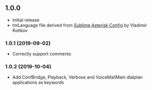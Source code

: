 ## 1.0.0
- Initial release
- tmLanguage file derived from [Sublime Asterisk Config](https://github.com/vladimir-kotikov/SublimeAsteriskConfig) by Vladimir Kotikov

### 1.0.1 (2019-09-02)

  * Correctly support comments

### 1.0.2 (2019-10-04)

  * Add ConfBridge, Playback, Verbose and VoiceMailMain dialplan applications as keywords
